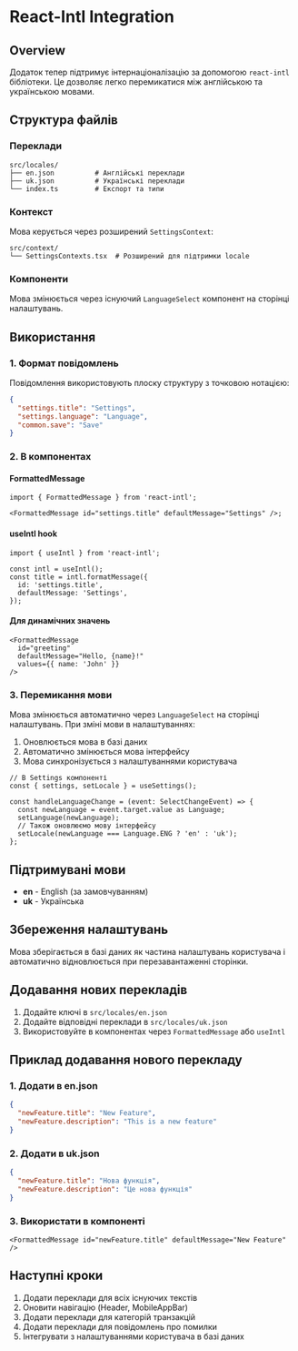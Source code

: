 # React-Intl Integration

## Overview

Додаток тепер підтримує інтернаціоналізацію за допомогою `react-intl` бібліотеки. Це дозволяє легко перемикатися між англійською та українською мовами.

## Структура файлів

### Переклади

```
src/locales/
├── en.json          # Англійські переклади
├── uk.json          # Українські переклади
└── index.ts         # Експорт та типи
```

### Контекст

Мова керується через розширений `SettingsContext`:

```
src/context/
└── SettingsContexts.tsx  # Розширений для підтримки locale
```

### Компоненти

Мова змінюється через існуючий `LanguageSelect` компонент на сторінці налаштувань.

## Використання

### 1. Формат повідомлень

Повідомлення використовують плоску структуру з точковою нотацією:

```json
{
  "settings.title": "Settings",
  "settings.language": "Language",
  "common.save": "Save"
}
```

### 2. В компонентах

#### FormattedMessage

```tsx
import { FormattedMessage } from 'react-intl';

<FormattedMessage id="settings.title" defaultMessage="Settings" />;
```

#### useIntl hook

```tsx
import { useIntl } from 'react-intl';

const intl = useIntl();
const title = intl.formatMessage({
  id: 'settings.title',
  defaultMessage: 'Settings',
});
```

#### Для динамічних значень

```tsx
<FormattedMessage
  id="greeting"
  defaultMessage="Hello, {name}!"
  values={{ name: 'John' }}
/>
```

### 3. Перемикання мови

Мова змінюється автоматично через `LanguageSelect` на сторінці налаштувань. При зміні мови в налаштуваннях:

1. Оновлюється мова в базі даних
2. Автоматично змінюється мова інтерфейсу
3. Мова синхронізується з налаштуваннями користувача

```tsx
// В Settings компоненті
const { settings, setLocale } = useSettings();

const handleLanguageChange = (event: SelectChangeEvent) => {
  const newLanguage = event.target.value as Language;
  setLanguage(newLanguage);
  // Також оновлюємо мову інтерфейсу
  setLocale(newLanguage === Language.ENG ? 'en' : 'uk');
};
```

## Підтримувані мови

- **en** - English (за замовчуванням)
- **uk** - Українська

## Збереження налаштувань

Мова зберігається в базі даних як частина налаштувань користувача і автоматично відновлюється при перезавантаженні сторінки.

## Додавання нових перекладів

1. Додайте ключі в `src/locales/en.json`
2. Додайте відповідні переклади в `src/locales/uk.json`
3. Використовуйте в компонентах через `FormattedMessage` або `useIntl`

## Приклад додавання нового перекладу

### 1. Додати в en.json

```json
{
  "newFeature.title": "New Feature",
  "newFeature.description": "This is a new feature"
}
```

### 2. Додати в uk.json

```json
{
  "newFeature.title": "Нова функція",
  "newFeature.description": "Це нова функція"
}
```

### 3. Використати в компоненті

```tsx
<FormattedMessage id="newFeature.title" defaultMessage="New Feature" />
```

## Наступні кроки

1. Додати переклади для всіх існуючих текстів
2. Оновити навігацію (Header, MobileAppBar)
3. Додати переклади для категорій транзакцій
4. Додати переклади для повідомлень про помилки
5. Інтегрувати з налаштуваннями користувача в базі даних
